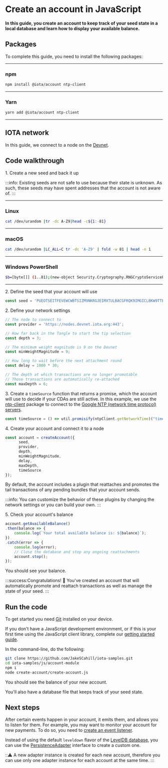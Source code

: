 # Create an account in JavaScript

**In this guide, you create an account to keep track of your seed state in a local database and learn how to display your available balance.**

## Packages

To complete this guide, you need to install the following packages:

--------------------
### npm
```bash
npm install @iota/account ntp-client
```
---
### Yarn
```bash
yarn add @iota/account ntp-client
```
--------------------

## IOTA network

In this guide, we connect to a node on the [Devnet](root://getting-started/0.1/network/iota-networks.md#devnet).

## Code walkthrough

1\. Create a new seed and back it up

:::info:
Existing seeds are not safe to use because their state is unknown. As such, these seeds may have spent addresses that the account is not aware of.
:::

--------------------
### Linux
```bash
cat /dev/urandom |tr -dc A-Z9|head -c${1:-81}
```
---
### macOS
```bash
cat /dev/urandom |LC_ALL=C tr -dc 'A-Z9' | fold -w 81 | head -n 1
```
---
### Windows PowerShell
```bash
$b=[byte[]] (1..81);(new-object Security.Cryptography.RNGCryptoServiceProvider).GetBytes($b);-join($b|%{[char[]] (65..90+57..57)[$_%27]})
```
--------------------

2\. Define the seed that your account will use

```js
const seed = 'PUEOTSEITFEVEWCWBTSIZM9NKRGJEIMXTULBACGFRQK9IMGICLBKW9TTEVSDQMGWKBXPVCBMMCXWMNPDX';
```

2\. Define your network settings

```js
// The node to connect to
const provider = 'https://nodes.devnet.iota.org:443';

// How far back in the Tangle to start the tip selection
const depth = 3;

// The minimum weight magnitude is 9 on the Devnet
const minWeightMagnitude = 9;

// How long to wait before the next attachment round
const delay = 1000 * 30;

// The depth at which transactions are no longer promotable
// Those transactions are automatically re-attached
const maxDepth = 6;
```

3\. Create a `timeSource` function that returns a promise, which the account will use to decide if your CDAs are still active. In this example, we use the [ntp-client](https://www.npmjs.com/package/ntp-client) package to connect to the [Google NTP (network time protocol) servers](https://developers.google.com/time/faq).

```js
const timeSource = () => util.promisify(ntpClient.getNetworkTime)("time.google.com", 123);
```

4\. Create your account and connect it to a node
   
```js
const account = createAccount({
      seed,
      provider,
      depth,
      minWeightMagnitude,
      delay,
      maxDepth,
      timeSource
});
```

By default, the account includes a plugin that reattaches and promotes the tail transactions of any pending bundles that your account sends.

:::info:
You can customize the behavior of these plugins by changing the network settings or you can build your own.
:::

5\. Check your account's balance

```js
account.getAvailableBalance()
.then(balance => {
    console.log(`Your total available balance is: ${balance}`);
})
.catch(error => {
    console.log(error);
    // Close the database and stop any ongoing reattachments
    account.stop();
});
```

You should see your balance.

:::success:Congratulations! :tada:
You've created an account that will automatically promote and reattach transactions as well as manage the state of your seed.
:::

## Run the code

To get started you need [Git](https://git-scm.com/book/en/v2/Getting-Started-Installing-Git) installed on your device.

If you don't have a JavaScript development environment, or if this is your first time using the JavaScript client library, complete our [getting started guide](../../getting-started/js-quickstart.md).

In the command-line, do the following:

```bash
git clone https://github.com/JakeSCahill/iota-samples.git
cd iota-samples/js/account-module
npm i
node create-account/create-account.js
```

You should see the balance of your new account.

You'll also have a database file that keeps track of your seed state.

## Next steps

After certain events happen in your account, it emits them, and allows you to listen for them. For example, you may want to monitor your account for new payments. To do so, you need to [create an event listener](../js/listen-to-events.md).

Instead of using the default `leveldown` flavor of the [LevelDB database](https://github.com/google/leveldb), you can use the [PersistenceAdapter](https://github.com/iotaledger/iota.js/tree/next/packages/persistence#PersistenceAdapter) interface to create a custom one.

:::warning:
A new adapter instance is created for each new account, therefore you can use only one adapter instance for each account at the same time.
:::
